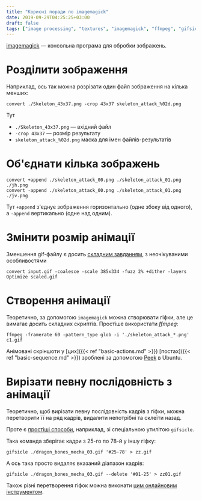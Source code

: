 ```yaml
---
title: "Корисні поради по imagemagick"
date: 2019-09-29T04:25:25+03:00
draft: false
tags: ["image processing", "textures", "imagemagick", "ffmpeg", "gifsicle"]
---
```


[imagemagick](https://imagemagick.org/index.php) — консольна програма для обробки зображень.

<!--more-->

# Розділити зображення

Наприклад, ось так можна розрізати один файл зображення на кілька менших:
```
convert ./Skeleton_43x37.png -crop 43x37 skeleton_attack_%02d.png
```
Тут
* `./Skeleton_43x37.png` — вхідний файл
* `-crop 43x37` — розмір результату
* `skeleton_attack_%02d.png` маска для імен файлів-результатів

# Об'єднати кілька зображень

```
convert +append ./skeleton_attack_00.png ./skeleton_attack_01.png ./jh.png
convert -append ./skeleton_attack_00.png ./skeleton_attack_01.png ./jv.png
```
Тут `+append` з'єднує зображення горизонтально (одне збоку від одного), а `-append` вертикально (одне над одним).

# Змінити розмір анімації

Зменшення gif-файлу є досить [складним завданням](https://www.imagemagick.org/discourse-server/viewtopic.php?t=29205), з неочікуваними особливостями

```
convert input.gif -coalesce -scale 385x334 -fuzz 2% +dither -layers Optimize scaled.gif
```

# Створення анімації

Теоретично, за допомогою `imagemagick` можна створювати гіфки, але це вимагає досить складних скриптів. Простіше використати _ffmpeg_:
```
ffmpeg -framerate 60 -pattern_type glob -i './skeleton_attack_*.png' c1.gif
```

Анімовані скріншоти у [цих]({{< ref "basic-actions.md" >}}) [постах]({{< ref "basic-sequence.md" >}}) зроблені за допомогою [Peek](https://github.com/phw/peek) в Ubuntu.

# Вирізати певну послідовність з анімації

Теоретично, щоб вирізати певну послідовність кадрів з гіфки, можна перетворити її на ряд кадрів, видалити непотрібні та склеїти назад.

Проте є [простіші способи](https://askubuntu.com/questions/870855/cut-duration-of-animated-gif), наприклад, зі спеціальною утилітою `gifsicle`.

Така команда зберігає кадри з 25-го по 78-й у іншу гіфку:
```
gifsicle ./dragon_bones_mecha_03.gif '#25-78' > zz.gif
```

А ось така просто видаляє вказаний діапазон кадрів:
```
gifsicle ./dragon_bones_mecha_03.gif --delete '#01-25' > zz01.gif
```

Також різні перетворення гіфок можна виконати [цим онлайновим інструментом](https://ezgif.com/effects).
